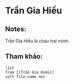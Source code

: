 # Trần Gia Hiếu

## Notes:
Trần Gia Hiếu là cháu trai mình.

## Tham khảo:
```dataview
list
from [[Trần Gia Hiếu]]
sort file.name asc
```